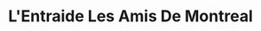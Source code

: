 ---
title: "L'Entraide Les Amis De Montreal"
url: /montreal/lentraide-les-amis-de-montreal/
shop: shop
---